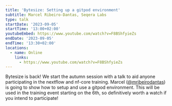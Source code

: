 ```yaml
---
title: 'Bytesize: Setting up a gitpod environment'
subtitle: Marcel Ribeiro-Dantas, Seqera Labs
type: talk
startDate: '2023-09-05'
startTime: '13:00+02:00'
youtubeEmbed: https://www.youtube.com/watch?v=F8BShfyieZs
endDate: '2023-09-05'
endTime: '13:30+02:00'
locations:
  - name: Online
    links:
      - https://www.youtube.com/watch?v=F8BShfyieZs
---
```


Bytesize is back! We start the autumn session with a talk to aid anyone participating in the nextflow and nf-core training. Marcel ([@mribeirodantas](https://github.com/mribeirodantas)) is going to show how to setup and use a gitpod environment. This will be used in the training event starting on the 6th, so definitively worth a watch if you intend to participate!
